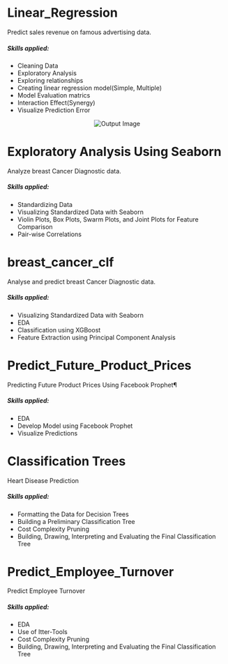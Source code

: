 # Linear_Regression 
Predict sales revenue on famous advertising data.

##### Skills applied:
- Cleaning Data
- Exploratory Analysis
- Exploring relationships
- Creating linear regression model(Simple, Multiple)
- Model Evaluation matrics
- Interaction Effect(Synergy)
- Visualize Prediction Error
<p align="center">
	<img src="output.png" alt="Output Image"></img>
</p>

# Exploratory Analysis Using Seaborn
Analyze breast Cancer Diagnostic data.

##### Skills applied:
- Standardizing Data
- Visualizing Standardized Data with Seaborn
- Violin Plots, Box Plots, Swarm Plots, and Joint Plots for Feature Comparison
- Pair-wise Correlations

# breast_cancer_clf
Analyse and predict breast Cancer Diagnostic data.

##### Skills applied:
- Visualizing Standardized Data with Seaborn
- EDA
- Classification using XGBoost
- Feature Extraction using Principal Component Analysis

# Predict_Future_Product_Prices
Predicting Future Product Prices Using Facebook Prophet¶

##### Skills applied:
- EDA
- Develop Model using Facebook Prophet
- Visualize Predictions

# Classification Trees
Heart Disease Prediction 

##### Skills applied:
- Formatting the Data for Decision Trees
- Building a Preliminary Classification Tree
- Cost Complexity Pruning
- Building, Drawing, Interpreting and Evaluating the Final Classification Tree

# Predict_Employee_Turnover
Predict Employee Turnover

##### Skills applied:
- EDA
- Use of Itter-Tools
- Cost Complexity Pruning
- Building, Drawing, Interpreting and Evaluating the Final Classification Tree
